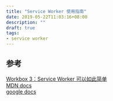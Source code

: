 ```yaml
---
title: "Service Worker 使用指南"
date: 2019-05-22T11:03:16+08:00
description: ""
draft: true
tags:
- service worker
---
```


## 参考

[Workbox 3：Service Worker 可以如此简单](http://taobaofed.org/blog/2018/08/08/workbox3/)<br>
[MDN docs](https://developer.mozilla.org/zh-CN/docs/Web/API/Service_Worker_API)<br>
[google docs](https://developers.google.com/web/fundamentals/primers/service-workers/)<br>

